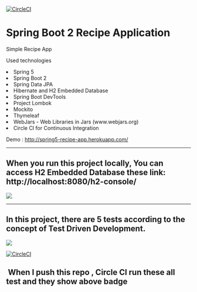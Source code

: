 [![CircleCI](https://circleci.com/gh/ramazan/Spring5-Recipe-App.svg?style=svg)](https://circleci.com/gh/ramazan/Spring5-Recipe-App)

# Spring Boot 2  Recipe Application

Simple Recipe App
 
 Used technologies 
  <li>Spring 5
  <li> Spring Boot 2 
  <li>Spring Data JPA 
  <li> Hibernate and H2 Embedded Database
  <li>Spring Boot DevTools 
  <li>Project Lombok
  <li> Mockito  
  <li>Thymeleaf 
  <li>WebJars - Web Libraries in Jars (www.webjars.org) 
  <li>Circle CI for Continuous Integration

Demo : http://spring5-recipe-app.herokuapp.com/

<hr/>

##  When you run this project locally, You can access H2 Embedded Database these link: http://localhost:8080/h2-console/

<img src="https://image.ibb.co/m8xUim/Screen_Shot_2018_02_04_at_01_32_32.png"/>
<hr/>

## In this project, there are 5 tests according to the concept of Test Driven Development.

<img src="https://image.ibb.co/dj38b6/Screen_Shot_2018_02_04_at_01_05_34.png"/>

[![CircleCI](https://circleci.com/gh/ramazan/Spring5-Recipe-App.svg?style=svg)](https://circleci.com/gh/ramazan/Spring5-Recipe-App)

##  When I push this repo , Circle CI run these all test and they show above badge

